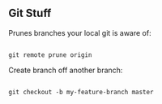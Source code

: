 ## Git Stuff


Prunes branches your local git is aware of:

```

git remote prune origin

```

Create branch off another branch:

```

git checkout -b my-feature-branch master

```
